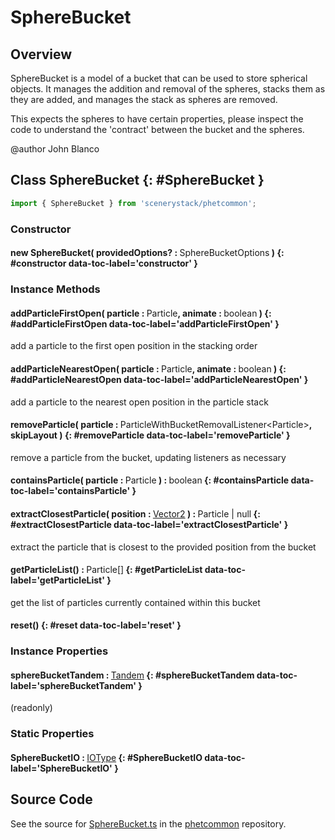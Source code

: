 # SphereBucket

## Overview

SphereBucket is a model of a bucket that can be used to store spherical objects.  It manages the addition and removal
of the spheres, stacks them as they are added, and manages the stack as spheres are removed.

This expects the spheres to have certain properties, please inspect the code to understand the 'contract' between the
bucket and the spheres.

@author John Blanco

## Class SphereBucket {: #SphereBucket }


```js
import { SphereBucket } from 'scenerystack/phetcommon';
```
### Constructor

#### new SphereBucket( providedOptions? : <span style="font-weight: 400;">SphereBucketOptions</span> ) {: #constructor data-toc-label='constructor' }

### Instance Methods

#### addParticleFirstOpen( particle : <span style="font-weight: 400;">Particle</span>, animate : <span style="font-weight: 400;"><span style="color: hsla(calc(var(--md-hue) + 180deg),80%,40%,1);">boolean</span></span> ) {: #addParticleFirstOpen data-toc-label='addParticleFirstOpen' }

add a particle to the first open position in the stacking order

#### addParticleNearestOpen( particle : <span style="font-weight: 400;">Particle</span>, animate : <span style="font-weight: 400;"><span style="color: hsla(calc(var(--md-hue) + 180deg),80%,40%,1);">boolean</span></span> ) {: #addParticleNearestOpen data-toc-label='addParticleNearestOpen' }

add a particle to the nearest open position in the particle stack

#### removeParticle( particle : <span style="font-weight: 400;">ParticleWithBucketRemovalListener&lt;Particle&gt;</span>, skipLayout ) {: #removeParticle data-toc-label='removeParticle' }

remove a particle from the bucket, updating listeners as necessary

#### containsParticle( particle : <span style="font-weight: 400;">Particle</span> ) : <span style="font-weight: 400;"><span style="color: hsla(calc(var(--md-hue) + 180deg),80%,40%,1);">boolean</span></span> {: #containsParticle data-toc-label='containsParticle' }

#### extractClosestParticle( position : <span style="font-weight: 400;">[Vector2](../dot/Vector2.md)</span> ) : <span style="font-weight: 400;">Particle | <span style="color: hsla(calc(var(--md-hue) + 180deg),80%,40%,1);">null</span></span> {: #extractClosestParticle data-toc-label='extractClosestParticle' }

extract the particle that is closest to the provided position from the bucket

#### getParticleList() : <span style="font-weight: 400;">Particle[]</span> {: #getParticleList data-toc-label='getParticleList' }

get the list of particles currently contained within this bucket

#### reset() {: #reset data-toc-label='reset' }

### Instance Properties

#### sphereBucketTandem : <span style="font-weight: 400;">[Tandem](../tandem/Tandem.md)</span> {: #sphereBucketTandem data-toc-label='sphereBucketTandem' }

(readonly)

### Static Properties

#### SphereBucketIO : <span style="font-weight: 400;">[IOType](../tandem/IOType.md)</span> {: #SphereBucketIO data-toc-label='SphereBucketIO' }



## Source Code

See the source for [SphereBucket.ts](https://github.com/phetsims/phetcommon/blob/main/js/model/SphereBucket.ts) in the [phetcommon](https://github.com/phetsims/phetcommon) repository.
